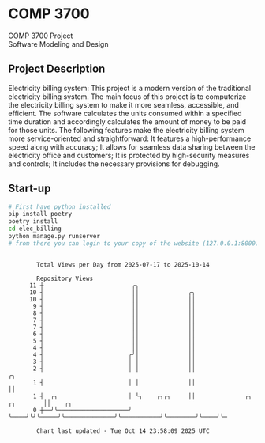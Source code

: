 # COMP 3700
COMP 3700 Project  
Software Modeling and Design
## Project Description
Electricity billing system: This project is a modern version of the traditional electricity billing system. The main focus of this project is to computerize the electricity billing system to make it more seamless, accessible, and efficient. The software calculates the units consumed within a specified time duration and accordingly calculates the amount of money to be paid for those units. The following features make the electricity billing system more service-oriented and straightforward: It features a high-performance speed along with accuracy; It allows for seamless data sharing between the electricity office and customers; It is protected by high-security measures and controls; It includes the necessary provisions for debugging.

## Start-up
```bash
# First have python installed
pip install poetry
poetry install
cd elec_billing
python manage.py runserver
# from there you can login to your copy of the website (127.0.0.1:8000), default creds are admin/admin
```

```

        Total Views per Day from 2025-07-17 to 2025-10-14

        Repository Views
      11 ┼                         ╭╮
      10 ┤                         ││              ╭╮
      10 ┤                         ││              ││
       9 ┤                         ││              ││
       8 ┤                         ││              ││
       7 ┤                         ││              ││
       7 ┤                         ││              ││
       6 ┤                         ││              ││
       5 ┤                         ││              ││
       4 ┤                         ││              ││
       4 ┤                        ╭╯│              ││
       3 ┤                        │ │              ││
       2 ┤                        │ │              ││                                     ╭╮
       1 ┤                        │ │              ││                                     ││
       1 ┤  ╭╮                    │ ╰╮    ╭╮╭╮     ││              ╭╮           ╭╮        ││    ╭╮
       0 ┼──╯╰────────────────────╯  ╰────╯╰╯╰─────╯╰──────────────╯╰───────────╯╰────────╯╰────╯╰─

        Chart last updated - Tue Oct 14 23:58:09 2025 UTC
        
```

